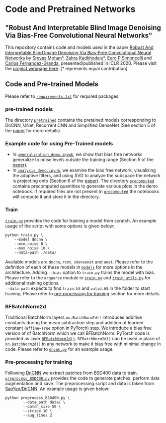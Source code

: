 # Code and Pretrained Networks 
## "Robust And Interpretable Blind Image Denoising Via Bias-Free Convolutional Neural Networks"

This repository contains code and models used in the paper [Robust And Interpretable Blind Image Denoising Via Bias-Free Convolutional Neural Networks](https://openreview.net/pdf?id=HJlSmC4FPS) by [Sreyas Mohan*](https://sreyas-mohan.github.io), [Zahra Kadkhodaie*](https://www.linkedin.com/in/zahra-kadkhodaie-1b415680), [Eero P Simoncelli](https://www.cns.nyu.edu/~eero/) and [Carlos Fernandez-Granda](https://cims.nyu.edu/~cfgranda/), presented/published in ICLR 2020. Please visit the [project webpage here](https://labforcomputationalvision.github.io/bias_free_denoising/). [* represents equal contribution]

## Code and Pre-trained Models

Please refer to [`requirements.txt`](requirements.txt) for required packages.

### pre-trained models
The directory [`pretrained`](pretrained) contains the pretained models corresponding to DnCNN, UNet, Recurrent CNN and Simplified DenseNet (See section 5 of the [paper](https://arxiv.org/pdf/1906.05478.pdf) for more details).

### Example code for using Pre-Trained models

* In [`generalization_demo.ipynb`](generalization_demo.ipynb), we show that bias free networks generalize to noise levels outside the training range (Section 5 of the [paper](https://arxiv.org/pdf/1906.05478.pdf)).
* In [`analysis_demo.ipynb`](analysis_demo.ipynb), we examine the bias free network, visualizing the adaptive filters, and using SVD to analyze   the subspace the network is projecting onto (Section 6 of the [paper](https://arxiv.org/pdf/1906.05478.pdf)). 
The directory [`precomputed`](precomputed) contains precomputed quantities to generate various plots in the demo notebook. If required files are not present in [`precomputed`](precomputed) the notebooks will compute it and store it in the directory. 

### Train

[`train.py`](train.py) provides the code for training a model from scratch. An example usage of the script with some options is given below:

```shell
python train.py \
	--model dncnn \
	--min_noise 0 \
	--max_noise 10 \
	--data-path ./data/
```

Available models are `dncnn`, `rcnn`, `sdensenet` and `unet`. Please refer to the definition of each of these models in [`models`](models) for more options in the architecture. Adding `--bias` option to `train.py` trains the model with bias.  Please refer to the `argparse` module in [`train.py`](allcode/train.py) and [`train_utils.py`](utils/train_utils.py) for additional training options. <br>
`--data-path` expects to find `train.h5` and `valid.h5` in the folder to start training. Please refer to [pre-processing for training](#pre-processing-for-training) section for more details.

### BFBatchNorm2d

Traditional BatchNorm layers `nn.BatchNorm2d()` introduces additive constants during the mean subtraction step and addition of learned constant (`affine=True` option in PyTorch) step. We introduce a bias free version of of BatchNorm which we call BFBatchNorm. PyTorch code is provided as layer [`BFBatchNorm2d()`](models/BFBatchNorm2d.py). `BFBatchNorm2d()` can be used in place of `nn.BatchNorm2d()` in any network to make it bias free with minimal change in code. Please refer to [`dncnn.py`](models/dncnn.py) for an example usage.

### Pre-processing for training

Following [DnCNN](https://arxiv.org/abs/1608.03981) we extract patches from BSD400 data to train. 
 [`preprocess_BSD400.py`](`allcode/scripts/preprocess_BSD400.py`) provides the code to generate patches, perform data augmentation and save. The preprocessing script and data is taken from [SaoYan/DnCNN](https://github.com/SaoYan/DnCNN-PyTorch). An example usage is given below:
```shell
python preprocess_BSD400.py \
		--data_path data/ \
		--patch_size 50 \
		--stride 10 \
		--aug_times 2
```
